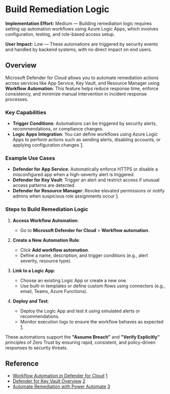 # Build Remediation Logic

**Implementation Effort:** Medium — Building remediation logic requires setting up automation workflows using Azure Logic Apps, which involves configuration, testing, and role-based access setup.

**User Impact:** Low — These automations are triggered by security events and handled by backend systems, with no direct impact on end users.

## Overview

Microsoft Defender for Cloud allows you to automate remediation actions across services like App Service, Key Vault, and Resource Manager using **Workflow Automation**. This feature helps reduce response time, enforce consistency, and minimize manual intervention in incident response processes.

### Key Capabilities

- **Trigger Conditions**: Automations can be triggered by security alerts, recommendations, or compliance changes.
- **Logic Apps Integration**: You can define workflows using Azure Logic Apps to perform actions such as sending alerts, disabling accounts, or applying configuration changes [1](https://learn.microsoft.com/en-us/azure/defender-for-cloud/workflow-automation).

### Example Use Cases

- **Defender for App Service**: Automatically enforce HTTPS or disable a misconfigured app when a high-severity alert is triggered.
- **Defender for Key Vault**: Trigger an alert and restrict access if unusual access patterns are detected.
- **Defender for Resource Manager**: Revoke elevated permissions or notify admins when suspicious role assignments occur [1](https://learn.microsoft.com/en-us/azure/defender-for-cloud/workflow-automation).

### Steps to Build Remediation Logic

1. **Access Workflow Automation**:
   - Go to **Microsoft Defender for Cloud** > **Workflow automation**.

2. **Create a New Automation Rule**:
   - Click **Add workflow automation**.
   - Define a name, description, and trigger conditions (e.g., alert severity, resource type).

3. **Link to a Logic App**:
   - Choose an existing Logic App or create a new one.
   - Use built-in templates or define custom flows using connectors (e.g., email, Teams, Azure Functions).

4. **Deploy and Test**:
   - Deploy the Logic App and test it using simulated alerts or recommendations.
   - Monitor execution logs to ensure the workflow behaves as expected [1](https://learn.microsoft.com/en-us/azure/defender-for-cloud/workflow-automation).

These automations support the **"Assume Breach"** and **"Verify Explicitly"** principles of Zero Trust by ensuring rapid, consistent, and policy-driven responses to security threats.

## Reference

- [Workflow Automation in Defender for Cloud](https://learn.microsoft.com/en-us/azure/defender-for-cloud/workflow-automation) [1](https://learn.microsoft.com/en-us/azure/defender-for-cloud/workflow-automation)
- [Defender for Key Vault Overview](https://learn.microsoft.com/en-us/azure/defender-for-cloud/defender-for-key-vault-introduction) [2](https://learn.microsoft.com/en-us/azure/defender-for-cloud/defender-for-key-vault-introduction)
- [Automate Remediation with Power Automate](https://learn.microsoft.com/en-us/defender-cloud-apps/tutorial-flow) [3](https://learn.microsoft.com/en-us/defender-cloud-apps/tutorial-flow)
